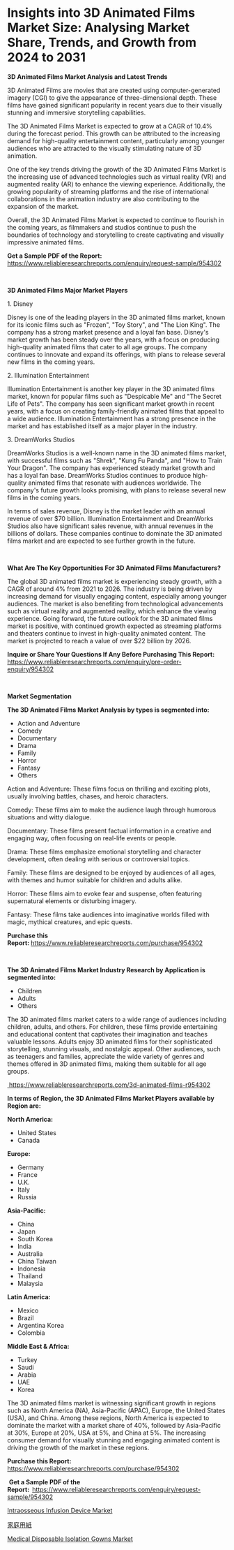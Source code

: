 <p><h1>Insights into 3D Animated Films Market Size: Analysing Market Share, Trends, and Growth from 2024 to 2031</h1></p><p><strong>3D Animated Films Market Analysis and Latest Trends</strong></p>
<p><p>3D Animated Films are movies that are created using computer-generated imagery (CGI) to give the appearance of three-dimensional depth. These films have gained significant popularity in recent years due to their visually stunning and immersive storytelling capabilities.</p><p>The 3D Animated Films Market is expected to grow at a CAGR of 10.4% during the forecast period. This growth can be attributed to the increasing demand for high-quality entertainment content, particularly among younger audiences who are attracted to the visually stimulating nature of 3D animation.</p><p>One of the key trends driving the growth of the 3D Animated Films Market is the increasing use of advanced technologies such as virtual reality (VR) and augmented reality (AR) to enhance the viewing experience. Additionally, the growing popularity of streaming platforms and the rise of international collaborations in the animation industry are also contributing to the expansion of the market.</p><p>Overall, the 3D Animated Films Market is expected to continue to flourish in the coming years, as filmmakers and studios continue to push the boundaries of technology and storytelling to create captivating and visually impressive animated films.</p></p>
<p><strong>Get a Sample PDF of the Report:&nbsp;</strong> <a href="https://www.reliableresearchreports.com/enquiry/request-sample/954302">https://www.reliableresearchreports.com/enquiry/request-sample/954302</a></p>
<p>&nbsp;</p>
<p><strong>3D Animated Films Major Market Players</strong></p>
<p><p>1. Disney </p><p>Disney is one of the leading players in the 3D animated films market, known for its iconic films such as "Frozen", "Toy Story", and "The Lion King". The company has a strong market presence and a loyal fan base. Disney's market growth has been steady over the years, with a focus on producing high-quality animated films that cater to all age groups. The company continues to innovate and expand its offerings, with plans to release several new films in the coming years.</p><p>2. Illumination Entertainment</p><p>Illumination Entertainment is another key player in the 3D animated films market, known for popular films such as "Despicable Me" and "The Secret Life of Pets". The company has seen significant market growth in recent years, with a focus on creating family-friendly animated films that appeal to a wide audience. Illumination Entertainment has a strong presence in the market and has established itself as a major player in the industry.</p><p>3. DreamWorks Studios</p><p>DreamWorks Studios is a well-known name in the 3D animated films market, with successful films such as "Shrek", "Kung Fu Panda", and "How to Train Your Dragon". The company has experienced steady market growth and has a loyal fan base. DreamWorks Studios continues to produce high-quality animated films that resonate with audiences worldwide. The company's future growth looks promising, with plans to release several new films in the coming years.</p><p>In terms of sales revenue, Disney is the market leader with an annual revenue of over $70 billion. Illumination Entertainment and DreamWorks Studios also have significant sales revenue, with annual revenues in the billions of dollars. These companies continue to dominate the 3D animated films market and are expected to see further growth in the future.</p></p>
<p>&nbsp;</p>
<p><strong>What Are The Key Opportunities For 3D Animated Films Manufacturers?</strong></p>
<p><p>The global 3D animated films market is experiencing steady growth, with a CAGR of around 4% from 2021 to 2026. The industry is being driven by increasing demand for visually engaging content, especially among younger audiences. The market is also benefiting from technological advancements such as virtual reality and augmented reality, which enhance the viewing experience. Going forward, the future outlook for the 3D animated films market is positive, with continued growth expected as streaming platforms and theaters continue to invest in high-quality animated content. The market is projected to reach a value of over $22 billion by 2026.</p></p>
<p><strong>Inquire or Share Your Questions If Any Before Purchasing This Report:</strong> <a href="https://www.reliableresearchreports.com/enquiry/pre-order-enquiry/954302">https://www.reliableresearchreports.com/enquiry/pre-order-enquiry/954302</a></p>
<p>&nbsp;</p>
<p><strong>Market Segmentation</strong></p>
<p><strong>The 3D Animated Films Market Analysis by types is segmented into:</strong></p>
<p><ul><li>Action and Adventure</li><li>Comedy</li><li>Documentary</li><li>Drama</li><li>Family</li><li>Horror</li><li>Fantasy</li><li>Others</li></ul></p>
<p><p>Action and Adventure: These films focus on thrilling and exciting plots, usually involving battles, chases, and heroic characters.</p><p>Comedy: These films aim to make the audience laugh through humorous situations and witty dialogue.</p><p>Documentary: These films present factual information in a creative and engaging way, often focusing on real-life events or people.</p><p>Drama: These films emphasize emotional storytelling and character development, often dealing with serious or controversial topics.</p><p>Family: These films are designed to be enjoyed by audiences of all ages, with themes and humor suitable for children and adults alike.</p><p>Horror: These films aim to evoke fear and suspense, often featuring supernatural elements or disturbing imagery.</p><p>Fantasy: These films take audiences into imaginative worlds filled with magic, mythical creatures, and epic quests.</p></p>
<p><strong>Purchase this Report:&nbsp;</strong><a href="https://www.reliableresearchreports.com/purchase/954302">https://www.reliableresearchreports.com/purchase/954302</a></p>
<p>&nbsp;</p>
<p><strong>The 3D Animated Films Market Industry Research by Application is segmented into:</strong></p>
<p><ul><li>Children</li><li>Adults</li><li>Others</li></ul></p>
<p><p>The 3D animated films market caters to a wide range of audiences including children, adults, and others. For children, these films provide entertaining and educational content that captivates their imagination and teaches valuable lessons. Adults enjoy 3D animated films for their sophisticated storytelling, stunning visuals, and nostalgic appeal. Other audiences, such as teenagers and families, appreciate the wide variety of genres and themes offered in 3D animated films, making them suitable for all age groups.</p></p>
<p><a href="https://www.reliableresearchreports.com/3d-animated-films-r954302">&nbsp;https://www.reliableresearchreports.com/3d-animated-films-r954302</a></p>
<p><strong>In terms of Region, the 3D Animated Films Market Players available by Region are:</strong></p>
<p>
    <p> <strong> North America: </strong>
        <ul>
            <li>United States</li>
            <li>Canada</li>
        </ul>
        </p> 
    <p> <strong> Europe: </strong>
        <ul>
            <li>Germany</li>
            <li>France</li>
            <li>U.K.</li>
            <li>Italy</li>
            <li>Russia</li>
        </ul>
        </p> 
    <p> <strong> Asia-Pacific: </strong>
        <ul>
            <li>China</li>
            <li>Japan</li>
            <li>South Korea</li>
            <li>India</li>
            <li>Australia</li>
            <li>China Taiwan</li>
            <li>Indonesia</li>
            <li>Thailand</li>
            <li>Malaysia</li>
        </ul>
        </p> 
    <p> <strong> Latin America: </strong>
        <ul>
            <li>Mexico</li>
            <li>Brazil</li>
            <li>Argentina Korea</li>
            <li>Colombia</li>
        </ul>
        </p> 
    <p> <strong> Middle East & Africa: </strong>
        <ul>
            <li>Turkey</li>
            <li>Saudi</li>
            <li>Arabia</li>
            <li>UAE</li>
            <li>Korea</li>
        </ul>
    </p>
    </p>
<p><p>The 3D animated films market is witnessing significant growth in regions such as North America (NA), Asia-Pacific (APAC), Europe, the United States (USA), and China. Among these regions, North America is expected to dominate the market with a market share of 40%, followed by Asia-Pacific at 30%, Europe at 20%, USA at 5%, and China at 5%. The increasing consumer demand for visually stunning and engaging animated content is driving the growth of the market in these regions.</p></p>
<p><strong>Purchase this Report: </strong><a href="https://www.reliableresearchreports.com/purchase/954302">https://www.reliableresearchreports.com/purchase/954302</a></p>
<p>&nbsp;<strong>Get a Sample PDF of the Report:&nbsp;&nbsp;</strong><a href="https://www.reliableresearchreports.com/enquiry/request-sample/954302">https://www.reliableresearchreports.com/enquiry/request-sample/954302</a></p>
<p><strong></strong></p>
<p><p><a href="https://github.com/gcimaudf65/Market-Research-Report-List-1/blob/main/intraosseous-infusion-device-market.md">Intraosseous Infusion Device Market</a></p><p><a href="https://github.com/SimeonBode1/Market-Research-Report-List-1/blob/main/9209904174335.md">家庭用紙</a></p><p><a href="https://github.com/sardarp081/Market-Research-Report-List-1/blob/main/medical-disposable-isolation-gowns-market.md">Medical Disposable Isolation Gowns Market</a></p></p>